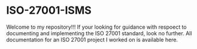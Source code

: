 # ISO-27001-ISMS
Welcome to my repository!!! If your looking for guidance with respoect to documenting and  implementing the ISO 27001 standard, look no further.
All documentation for an ISO 27001 project I worked on is available here.

